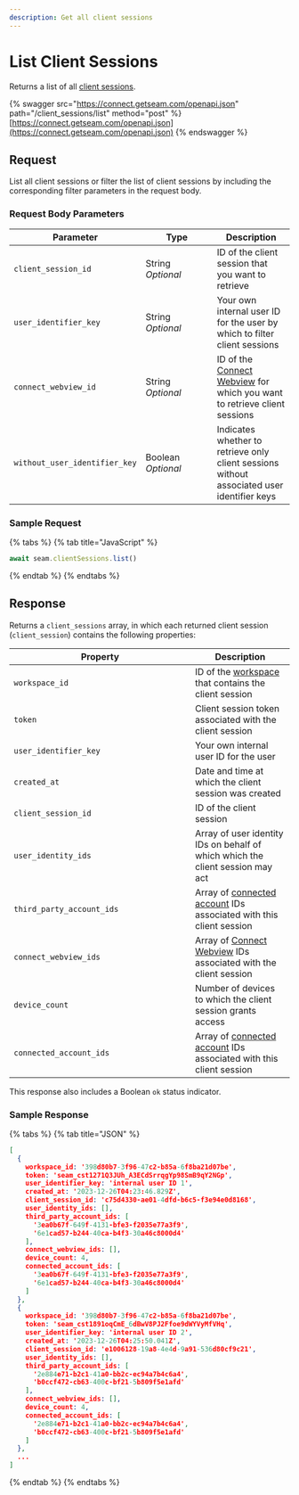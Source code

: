 ```yaml
---
description: Get all client sessions
---
```


# List Client Sessions

Returns a list of all [client sessions](../../core-concepts/authentication/client-session-tokens/).

{% swagger src="https://connect.getseam.com/openapi.json" path="/client_sessions/list" method="post" %}
[https://connect.getseam.com/openapi.json](https://connect.getseam.com/openapi.json)
{% endswagger %}

## Request

List all client sessions or filter the list of client sessions by including the corresponding filter parameters in the request body.

### Request Body Parameters

<table><thead><tr><th>Parameter</th><th width="112.33333333333331">Type</th><th>Description</th></tr></thead><tbody><tr><td><code>client_session_id</code></td><td>String<br><em>Optional</em></td><td>ID of the client session that you want to retrieve</td></tr><tr><td><code>user_identifier_key</code></td><td>String<br><em>Optional</em></td><td>Your own internal user ID for the user by which to filter client sessions</td></tr><tr><td><code>connect_webview_id</code></td><td>String<br><em>Optional</em></td><td>ID of the <a href="../../core-concepts/connect-webviews/">Connect Webview</a> for which you want to retrieve client sessions</td></tr><tr><td><code>without_user_identifier_key</code></td><td>Boolean<br><em>Optional</em></td><td>Indicates whether to retrieve only client sessions without associated user identifier keys</td></tr></tbody></table>

### Sample Request

{% tabs %}
{% tab title="JavaScript" %}
```javascript
await seam.clientSessions.list()
```
{% endtab %}
{% endtabs %}

## Response

Returns a `client_sessions` array, in which each returned client session (`client_session`) contains the following properties:

<table><thead><tr><th width="310">Property</th><th>Description</th></tr></thead><tbody><tr><td><code>workspace_id</code></td><td>ID of the <a href="../../core-concepts/workspaces/">workspace</a> that contains the client session</td></tr><tr><td><code>token</code></td><td>Client session token associated with the client session</td></tr><tr><td><code>user_identifier_key</code></td><td>Your own internal user ID for the user</td></tr><tr><td><code>created_at</code></td><td>Date and time at which the client session was created</td></tr><tr><td><code>client_session_id</code></td><td>ID of the client session</td></tr><tr><td><code>user_identity_ids</code></td><td>Array of user identity IDs on behalf of which which the client session may act</td></tr><tr><td><code>third_party_account_ids</code></td><td>Array of <a href="../connected-accounts/">connected account</a> IDs associated with this client session</td></tr><tr><td><code>connect_webview_ids</code></td><td>Array of <a href="../../core-concepts/connect-webviews/">Connect Webview</a> IDs associated with the client session</td></tr><tr><td><code>device_count</code></td><td>Number of devices to which the client session grants access</td></tr><tr><td><code>connected_account_ids</code></td><td>Array of <a href="../connected-accounts/">connected account</a> IDs associated with this client session</td></tr></tbody></table>

This response also includes a Boolean `ok` status indicator.

### Sample Response

{% tabs %}
{% tab title="JSON" %}
```json
[
  {
    workspace_id: '398d80b7-3f96-47c2-b85a-6f8ba21d07be',
    token: 'seam_cst1271Q3JUh_A3ECdSrrqgYp98SmB9qY2NGp',
    user_identifier_key: 'internal user ID 1',
    created_at: '2023-12-26T04:23:46.829Z',
    client_session_id: 'c75d4330-ae01-4dfd-b6c5-f3e94e0d8168',
    user_identity_ids: [],
    third_party_account_ids: [
      '3ea0b67f-649f-4131-bfe3-f2035e77a3f9',
      '6e1cad57-b244-40ca-b4f3-30a46c8000d4'
    ],
    connect_webview_ids: [],
    device_count: 4,
    connected_account_ids: [
      '3ea0b67f-649f-4131-bfe3-f2035e77a3f9',
      '6e1cad57-b244-40ca-b4f3-30a46c8000d4'
    ]
  },
  {
    workspace_id: '398d80b7-3f96-47c2-b85a-6f8ba21d07be',
    token: 'seam_cst1891oqCmE_6dBwV8PJ2Ffoe9dWYVyMfVHq',
    user_identifier_key: 'internal user ID 2',
    created_at: '2023-12-26T04:25:50.041Z',
    client_session_id: 'e1006128-19a8-4e4d-9a91-536d80cf9c21',
    user_identity_ids: [],
    third_party_account_ids: [
      '2e884e71-b2c1-41a0-bb2c-ec94a7b4c6a4',
      'b0ccf472-cb63-400c-bf21-5b809f5e1afd'
    ],
    connect_webview_ids: [],
    device_count: 4,
    connected_account_ids: [
      '2e884e71-b2c1-41a0-bb2c-ec94a7b4c6a4',
      'b0ccf472-cb63-400c-bf21-5b809f5e1afd'
    ]
  },
  ...
]
```
{% endtab %}
{% endtabs %}
